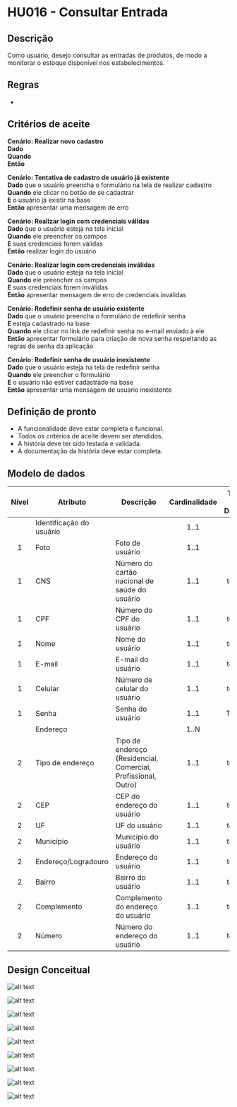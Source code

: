 # HU016 - Consultar Entrada

## Descrição

Como usuário, desejo consultar as entradas de produtos, de modo a monitorar o estoque disponível nos estabelecimentos.

## Regras
- 

## Critérios de aceite

**Cenário: Realizar novo cadastro**  
**Dado**   
**Quando**   
**Então**   

**Cenário: Tentativa de cadastro de usuário já existente**  
**Dado** que o usuário preencha o formulário na tela de realizar cadastro  
**Quando** ele clicar no botão de se cadastrar  
**E** o usuário já existir na base  
**Então** apresentar uma mensagem de erro

**Cenário: Realizar login com credenciais válidas**  
**Dado** que o usuário esteja na tela inicial  
**Quando** ele preencher os campos  
**E** suas credenciais forem válidas  
**Então** realizar login do usuário  

**Cenário: Realizar login com credenciais inválidas**  
**Dado** que o usuário esteja na tela inicial  
**Quando** ele preencher os campos  
**E** suas credenciais forem inválidas  
**Então** apresentar mensagem de erro de credenciais inválidas  

**Cenário: Redefinir senha de usuário existente**  
**Dado** que o usuário preencha o formulário de redefinir senha  
**E** esteja cadastrado na base  
**Quando** ele clicar no link de redefinir senha no e-mail enviado à ele  
**Então** apresentar formulário para criação de nova senha respeitando as regras de senha da aplicação  

**Cenário: Redefinir senha de usuário inexistente**  
**Dado** que o usuário esteja na tela de redefinir senha  
**Quando** ele preencher o formulário  
**E** o usuário não estiver cadastrado na base  
**Então** apresentar uma mensagem de usuario inexistente

## Definição de pronto
- A funcionalidade deve estar completa e funcional.  
- Todos os critérios de aceite devem ser atendidos.  
- A história deve ter sido testada e validada.  
- A documentação da história deve estar completa.  

## Modelo de dados

| Nível | Atributo | Descrição | Cardinalidade | Tipo de Dados | Tamanho | Formato | Obrigatoriedade |
| :---: | -------- | --------- | :-----------: | :-----------: | :-----: | :-----: | :-------------: | 
|       | Identificação do usuário |  | 1..1 |  |  |  | sim |
| 1 | Foto | Foto de usuário | 1..1 | | | | não |
| 1 | CNS | Número do cartão nacional de saúde do usuário | 1..1 | texto | 15 | XXXX XXXX XXXX XXX | não |
| 1 | CPF | Número do CPF do usuário | 1..1 | texto | 11 | XXX.XXX.XXX-XX | sim |
| 1 | Nome | Nome do usuário | 1..1 |  texto | 80 | | sim |
| 1 | E-mail | E-mail do usuário | 1..1 | texto | 80 | | sim |
| 1 | Celular | Número de celular do usuário | 1..1 | texto | 11 | (XX) XXXXX-XXXX| sim |
| 1 | Senha | Senha do usuário | 1..1 | Texto | 30 | | sim |
| | Endereço | | 1..N | | | | sim |
| 2 | Tipo de endereço | Tipo de endereço (Residencial, Comercial, Profissional, Outro) | 1..1 | texto | 15 | | sim |
| 2 | CEP | CEP do endereço do usuário | 1..1 | texto | 8 | XX.XXX-XXX| sim |
| 2 | UF | UF do usuário | 1..1 | texto | 2 | XX | sim |
| 2 | Município | Município do usuário | 1..1 | texto | 60 | | sim |
| 2 | Endereço/Logradouro | Endereço do usuário | 1..1 | texto | 250 | | sim |
| 2 | Bairro | Bairro do usuário | 1..1 | texto | 120 | | sim |
| 2 | Complemento | Complemento do endereço do usuário | 1..1 | texto | 120 | | sim |
| 2 | Número | Número do endereço do usuário | 1..1 | texto | 10 | | sim |

## Design Conceitual

![alt text](../imagens/01-tela-de-login.png)

![alt text](../imagens/02-tela-de-cadastro.png)

![alt text](../imagens/03-confirmacao-de-cadastro.png)

![alt text](../imagens/04-dados-do-usuario-apos-cadastro.png)

![alt text](../imagens/05-mensagem-email-redefinir-senha.png)

![alt text](../imagens/06-tela-de-redefinir-senha.png)

![alt text](../imagens/07-mensagem-de-confirmar-redefinir-senha.png)

![alt text](../imagens/08-tela-esqueceu-senha.png)

![alt text](../imagens/09-mensagem-de-confirmacao-redefinir-senha.png)